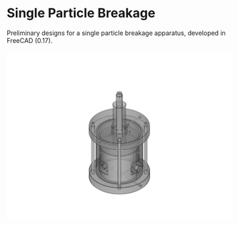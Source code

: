 # Single Particle Breakage
Preliminary designs for a single particle breakage apparatus, developed in FreeCAD (0.17).

![Alt text](Apparatus.jpg "Apparatus.jpg")


